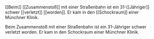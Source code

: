 [[Beim]] [[Zusammenstoß]] mit einer Straßenbahn ist ein 31-[[Jähriger]] schwer [[verletzt]] [[worden]]. Er kam in den [[Schockraum]] einer Münchner Klinik.

Beim Zusammenstoß mit einer Straßenbahn ist ein 31-Jähriger schwer verletzt worden. Er kam in den Schockraum einer Münchner Klinik.